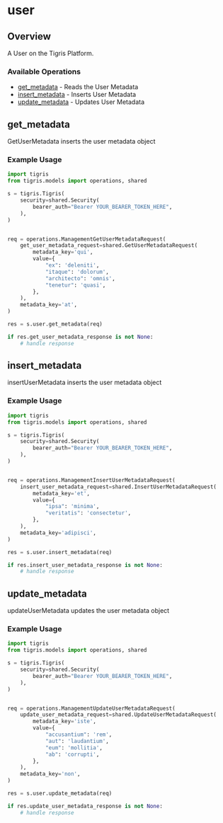 # user

## Overview

A User on the Tigris Platform.

### Available Operations

* [get_metadata](#get_metadata) - Reads the User Metadata
* [insert_metadata](#insert_metadata) - Inserts User Metadata
* [update_metadata](#update_metadata) - Updates User Metadata

## get_metadata

GetUserMetadata inserts the user metadata object

### Example Usage

```python
import tigris
from tigris.models import operations, shared

s = tigris.Tigris(
    security=shared.Security(
        bearer_auth="Bearer YOUR_BEARER_TOKEN_HERE",
    ),
)


req = operations.ManagementGetUserMetadataRequest(
    get_user_metadata_request=shared.GetUserMetadataRequest(
        metadata_key='qui',
        value={
            "ex": 'deleniti',
            "itaque": 'dolorum',
            "architecto": 'omnis',
            "tenetur": 'quasi',
        },
    ),
    metadata_key='at',
)

res = s.user.get_metadata(req)

if res.get_user_metadata_response is not None:
    # handle response
```

## insert_metadata

insertUserMetadata inserts the user metadata object

### Example Usage

```python
import tigris
from tigris.models import operations, shared

s = tigris.Tigris(
    security=shared.Security(
        bearer_auth="Bearer YOUR_BEARER_TOKEN_HERE",
    ),
)


req = operations.ManagementInsertUserMetadataRequest(
    insert_user_metadata_request=shared.InsertUserMetadataRequest(
        metadata_key='et',
        value={
            "ipsa": 'minima',
            "veritatis": 'consectetur',
        },
    ),
    metadata_key='adipisci',
)

res = s.user.insert_metadata(req)

if res.insert_user_metadata_response is not None:
    # handle response
```

## update_metadata

updateUserMetadata updates the user metadata object

### Example Usage

```python
import tigris
from tigris.models import operations, shared

s = tigris.Tigris(
    security=shared.Security(
        bearer_auth="Bearer YOUR_BEARER_TOKEN_HERE",
    ),
)


req = operations.ManagementUpdateUserMetadataRequest(
    update_user_metadata_request=shared.UpdateUserMetadataRequest(
        metadata_key='iste',
        value={
            "accusantium": 'rem',
            "aut": 'laudantium',
            "eum": 'mollitia',
            "ab": 'corrupti',
        },
    ),
    metadata_key='non',
)

res = s.user.update_metadata(req)

if res.update_user_metadata_response is not None:
    # handle response
```
